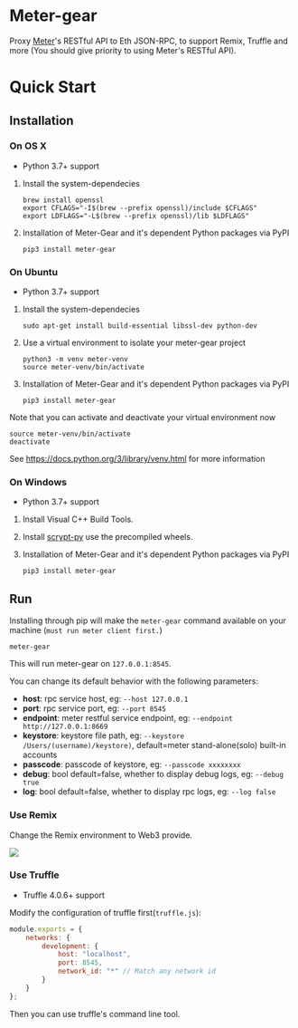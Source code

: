 # Meter-gear

Proxy [Meter](https://github.com/meterio/meter-pos)'s RESTful API to Eth JSON-RPC, to support Remix, Truffle and more (You should give priority to using Meter's RESTful API).

# Quick Start

## Installation

### On OS X

* Python 3.7+ support

1. Install the system-dependecies

    ```
    brew install openssl
    export CFLAGS="-I$(brew --prefix openssl)/include $CFLAGS"
    export LDFLAGS="-L$(brew --prefix openssl)/lib $LDFLAGS"
    ```

2. Installation of Meter-Gear and it's dependent Python packages via PyPI

    ```
    pip3 install meter-gear
    ```

### On Ubuntu

* Python 3.7+ support

1. Install the system-dependecies

    ```
    sudo apt-get install build-essential libssl-dev python-dev
    ```

2. Use a virtual environment to isolate your meter-gear project

    ```
    python3 -m venv meter-venv
    source meter-venv/bin/activate
    ```

3. Installation of Meter-Gear and it's dependent Python packages via PyPI

    ```
    pip3 install meter-gear
    ```

Note that you can activate and deactivate your virtual environment now

```
source meter-venv/bin/activate
deactivate
```

See https://docs.python.org/3/library/venv.html for more information

### On Windows

* Python 3.7+ support

1. Install Visual C++ Build Tools.

2. Install [scrypt-py](https://pypi.org/project/scrypt/#files) use the precompiled wheels.

3. Installation of Meter-Gear and it's dependent Python packages via PyPI

    ```
    pip3 install meter-gear
    ```

## Run

Installing through pip will make the ``meter-gear`` command available on your machine (`must run meter client first.`)

```
meter-gear
```

This will run meter-gear on `127.0.0.1:8545`.

You can change its default behavior with the following parameters:

- **host**: rpc service host, eg: `--host 127.0.0.1`
- **port**: rpc service port, eg: `--port 8545`
- **endpoint**: meter restful service endpoint, eg: `--endpoint http://127.0.0.1:8669`
- **keystore**: keystore file path, eg: `--keystore /Users/(username)/keystore)`, default=meter stand-alone(solo) built-in accounts
- **passcode**: passcode of keystore, eg: `--passcode xxxxxxxx`
- **debug**: bool default=false, whether to display debug logs, eg: `--debug true`
- **log**: bool default=false, whether to display rpc logs, eg: `--log false`

### Use Remix

Change the Remix environment to Web3 provide.

![](http://oi64.tinypic.com/2u59gef.jpg)

### Use Truffle

* Truffle 4.0.6+ support

Modify the configuration of truffle first(`truffle.js`):

```js
module.exports = {
    networks: {
        development: {
            host: "localhost",
            port: 8545,
            network_id: "*" // Match any network id
        }
    }
};
```

Then you can use truffle's command line tool.